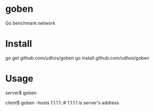 # goben
Go benchmark network

Install
=======

go get github.com/udhos/goben
go install github.com/udhos/goben

Usage
=====

server$ goben

client$ goben -hosts 1.1.1.1 ;# 1.1.1.1 is server's address
